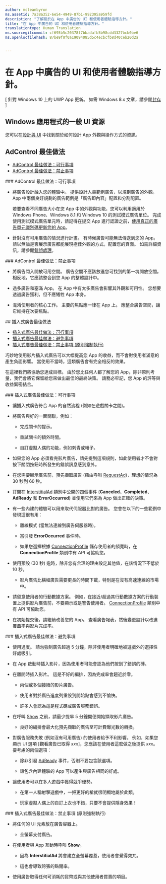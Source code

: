 ```yaml
---
author: mcleanbyron
ms.assetid: 7a38a352-6e54-4949-87b1-992395a959fd
description: "了解關於在 App 中廣告的 UI 和使用者體驗指導方針。"
title: "在 App 中廣告的 UI 和使用者體驗指導方針。"
translationtype: Human Translation
ms.sourcegitcommit: cf695b5c20378f7bbadafb5b98cdd3327bcb0be6
ms.openlocfilehash: 87be9f0f0a19094085d5c4ecbcfb8d40ceb20d2a


---
```


# 在 App 中廣告的 UI 和使用者體驗指導方針。


\[ 針對 Windows 10 上的 UWP App 更新。 如需 Windows 8.x 文章，請參閱[封存](http://go.microsoft.com/fwlink/p/?linkid=619132) \]

## Windows 應用程式的一般 UI 資源

您可以在[設計與 UI](https://developer.microsoft.com/windows/design) 中找到關於如何設計 App 外觀與操作方式的資訊。

## AdControl 最佳做法

* [AdControl 最佳做法：可行事項](#adcontrolbestpracticesdo10)
* [AdControl 最佳做法：禁止事項](#adcontrolbestpracticesdont10)

<span id="adcontrolbestpracticesdo10"/>
### AdControl 最佳做法：可行事項

* 將廣告設計融入您的體驗中。 提供設計人員範例廣告，以規劃廣告的外觀。 App 中兩個良好規劃的廣告範例是「廣告即內容」配置和分割配置。

  若要查看不同廣告大小在您 App 中的外觀與功能，您可以利用適用於 Windows Phone、Windows 8.1 和 Windows 10 的測試模式廣告單位。 完成使用測試模式廣告單元時，請記得在提交 App 進行認證之前，[使用真正的廣告單元識別碼更新您的 App](set-up-ad-units-in-your-app.md)。

* 針對沒有可用廣告的情況進行計畫。 有時候廣告可能無法傳送到您的 App。 請以無論是否展示廣告都能展現極佳外觀的方式，配置您的頁面。 如需詳細資訊，請參閱[錯誤處理](error-handling-with-advertising-libraries.md)。

<span id="adcontrolbestpracticesdont10"/>
### AdControl 最佳做法：禁止事項

* 將廣告閂入開放可用空間。 廣告空間不應該放進您可找到的第一塊開放空間。 相反地，它應該整合到您 App 的整體設計中。

* 過多廣告和塞滿 App。 在 App 中有太多廣告會影響其外觀和可用性。 您想要透過廣告獲利，但不應犧牲 App 本身。

* 混淆使用者的核心工作。 主要的焦點應一律在 App 上。 應整合廣告空間，讓它維持在次要焦點。

<span id="interstitialbestpractices10"/>
## 插入式廣告最佳做法

* [插入式廣告最佳做法：可行事項](#interstitialbestpracticesdo10)
* [插入式廣告最佳做法：避免事項](#interstitialbestpracticesavoid10)
* [插入式廣告最佳做法：禁止事項 (原則強制執行)](#interstitialbestpracticesnever10)

巧妙地使用影片插入式廣告可以大幅提高您 App 的收益，而不會對使用者滿意的產生負面影響。 當使用不當時，這類廣告會有完全相反的效果。

在這裡我們將協助您達成目標。 由於您比任何人都了解您的 App，除非原則考量，我們會將它保留給您來做出最佳的最終決策。 請務必牢記，您 App 的評等與收益緊密結合。

<span id="interstitialbestpracticesdo10"/>
### 插入式廣告最佳做法：可行事項

* 讓插入式廣告符合 App 的自然流程 (例如在遊戲關卡之間)。

* 將廣告與好的一面關聯，例如：

    * 完成關卡的提示。

    * 重試關卡的額外時間。

    * 自訂虛擬人偶的功能，例如刺青或帽子。

* 如果您的 App 必須看完影片廣告，請先提到這項規則，如此使用者才不會對按下關閉按鈕時所發生的錯誤訊息感到意外。

* 在您需要顯示廣告前，預先擷取廣告 (藉由呼叫 [RequestAd](https://msdn.microsoft.com/library/windows/apps/microsoft.advertising.winrt.ui.interstitialad.requestad.aspx))，理想的情況為 30 秒到 60 秒。

* 訂閱在 [InterstitialAd](https://msdn.microsoft.com/library/windows/apps/microsoft.advertising.winrt.ui.interstitialad.aspx) 類別中公開的四個事件 (**Canceled**、**Completed**、**AdReady** 和 **ErrorOccurred**) 並使用它們來為 App 做出正確的決策。

* 有一些內建的體驗可以用來取代伺服器比對的廣告。 您會在以下的一些範例中發現這很有用：

    * 離線模式 (當無法連線到廣告伺服器時)。

    * 當引發 **ErrorOccurred** 事件時。

    * 如果您選擇根據 [ConnectionProfile](https://msdn.microsoft.com/library/windows/apps/windows.networking.connectivity.connectionprofile.aspx) 儲存使用者的頻寬時，在 **ConnectionProfile** 類別中有 API 可協助您。

* 使用預設 (30 秒) 逾時，除非您有合理的理由設定其他值，在該情況下不低於 10 秒。

    * 影片廣告比橫幅廣告需要更長的時間下載，特別是在沒有高速連線的市場中。


* 請留意使用者的行動數據方案。 例如，在接近/超過其行動數據方案的行動裝置上提供影片廣告前，不要顯示或是警告使用者。 [ConnectionProfile](https://msdn.microsoft.com/library/windows/apps/windows.networking.connectivity.connectionprofile.aspx) 類別中有 API 可協助您。

* 在初始提交後，請繼續改善您的 App。 查看廣告報表，然後變更設計以改進覆蓋率與影片完成率。

<span id="interstitialbestpracticesavoid10"/>
### 插入式廣告最佳做法：避免事項

* 使用過度。 請勿強制廣告超過 5 分鐘，除非使用者明確地被遊戲外的選擇性好處吸引。

* 在 App 啟動時插入影片，因為使用者可能會認為他們按到了錯誤的磚。

* 在離開時插入影片。 這是不好的編排，因為完成率會趨近於零。

    * 兩個或多個接續的影片廣告。

    * 使用者對於廣告進度列重設到開始點會感到不愉快。

    * 許多人會認為這是程式碼或廣告服務錯誤。

* 在呼叫 [Show](https://msdn.microsoft.com/library/windows/apps/microsoft.advertising.winrt.ui.interstitialad.show.aspx) 之前，請最少提早 5 分鐘開便開始擷取影片廣告。

    * 良好的編排會最大化預先擷取的廣告至可計費曝光數的轉換。


* 對廣告服務失敗 (例如沒有可用廣告) 的使用者給予不利影響。 例如，如果您顯示 UI 選項 [觀看廣告已取得 *xxx*]，您應該在使用者這麼做之後提供 *xxx*。 要考慮的兩個選項︰

    * 除非引發 [AdReady](https://msdn.microsoft.com/library/windows/apps/microsoft.advertising.winrt.ui.interstitialad.adready.aspx) 事件，否則不要包含該選項。

    * 讓包含內建體驗的 App 可以產生與廣告相同的好處。

* 讓使用者可以在多人遊戲中獲得競爭優勢。

    * 在第一人稱射擊遊戲中，一把更好的槍就很明顯地屬於此類。

    * 玩家虛擬人偶上的自訂上衣也不錯，只要不會提供隱身效果！

<span id="interstitialbestpracticesnever10"/>
### 插入式廣告最佳做法：禁止事項 (原則強制執行)

* 將任何的 UI 元素放在廣告容器上。

    * 全螢幕支付廣告。


* 在使用者與 App 互動時呼叫 **Show**。

    * 因為 **InterstitialAd** 將會建立全螢幕覆蓋，使用者會覺得突兀。

    * 這也會導致誇張的點閱率。

* 使用廣告取得任何可消耗的貨幣或與其他使用者買賣的項目。

 

 



<!--HONumber=Jun16_HO4-->


